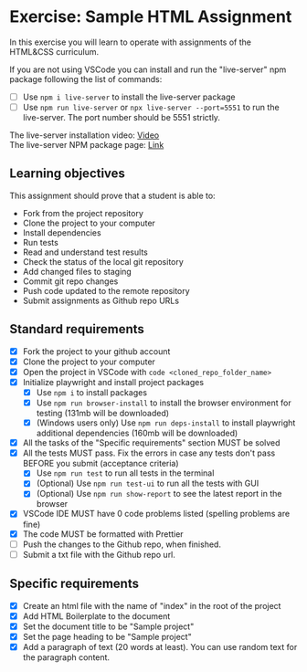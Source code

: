 # Exercise: Sample HTML Assignment

In this exercise you will learn to operate with assignments of the HTML&CSS curriculum.

If you are not using VSCode you can install and run the "live-server" npm package following the list of commands:

- [ ] Use `npm i live-server` to install the live-server package
- [ ] Use `npm run live-server` or `npx live-server --port=5551` to run the live-server. The port number should be 5551 strictly.

The live-server installation video: [Video](https://www.loom.com/share/ca99ebec79d14bfa9fc4dd012661f919?sid=0c702a22-c5bd-4608-93d2-0643aecb4b07)  
The live-server NPM package page: [Link](https://www.npmjs.com/package/live-server)

## Learning objectives

This assignment should prove that a student is able to:

- Fork from the project repository
- Clone the project to your computer
- Install dependencies
- Run tests
- Read and understand test results
- Check the status of the local git repository
- Add changed files to staging
- Commit git repo changes
- Push code updated to the remote repository
- Submit assignments as Github repo URLs

## Standard requirements

- [X] Fork the project to your github account
- [X] Clone the project to your computer
- [X] Open the project in VSCode with `code <cloned_repo_folder_name>`
- [X] Initialize playwright and install project packages
  - [X] Use `npm i` to install packages
  - [X] Use `npm run browser-install` to install the browser environment for testing (131mb will be downloaded)
  - [X] (Windows users only) Use `npm run deps-install` to install playwright additional dependencies (160mb will be downloaded)
- [X] All the tasks of the "Specific requirements" section MUST be solved
- [X] All the tests MUST pass. Fix the errors in case any tests don't pass BEFORE you submit (acceptance criteria)
  - [X] Use `npm run test` to run all tests in the terminal
  - [X] (Optional) Use `npm run test-ui` to run all the tests with GUI
  - [X] (Optional) Use `npm run show-report` to see the latest report in the browser
- [X] VSCode IDE MUST have 0 code problems listed (spelling problems are fine)
- [X] The code MUST be formatted with Prettier
- [ ] Push the changes to the Github repo, when finished.
- [ ] Submit a txt file with the Github repo url.

## Specific requirements

- [X] Create an html file with the name of "index" in the root of the project
- [X] Add HTML Boilerplate to the document
- [X] Set the document title to be "Sample project"
- [X] Set the page heading to be "Sample project"
- [X] Add a paragraph of text (20 words at least). You can use random text for the paragraph content.
